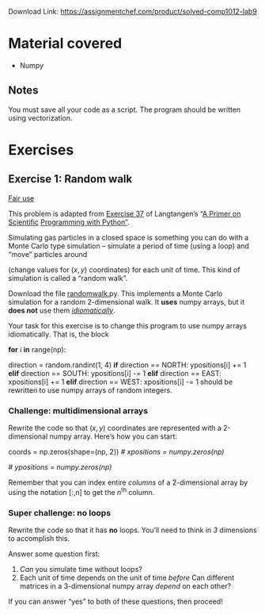Download Link: https://assignmentchef.com/product/solved-comp1012-lab9
<br>
<h1>Material covered</h1>

<ul>

 <li>Numpy</li>

</ul>

<h2>Notes</h2>

You must save all your code as a script. The program should be written using vectorization.

<h1>Exercises</h1>

<h2>Exercise 1: Random walk</h2>

<a href="https://en.wikipedia.org/wiki/The_Ministry_of_Silly_Walks#/media/File:Ministry_of_Silly_Walks.jpg">Fair use</a>

This problem is adapted from <a href="https://hplgit.github.io/primer.html/doc/pub/random/._random-readable008.html#sec:random:ex36">Exercise 37</a> of Langtangen’s “<a href="https://search.lib.umanitoba.ca/discovery/fulldisplay?docid=alma99149108036001651&amp;context=L&amp;vid=01UMB_INST:UMB&amp;search_scope=MyInst_and_CI&amp;isFrbr=true&amp;tab=Everything&amp;lang=en">A Primer on Scientific</a> <a href="https://search.lib.umanitoba.ca/discovery/fulldisplay?docid=alma99149108036001651&amp;context=L&amp;vid=01UMB_INST:UMB&amp;search_scope=MyInst_and_CI&amp;isFrbr=true&amp;tab=Everything&amp;lang=en">Pro</a><a href="https://search.lib.umanitoba.ca/discovery/fulldisplay?docid=alma99149108036001651&amp;context=L&amp;vid=01UMB_INST:UMB&amp;search_scope=MyInst_and_CI&amp;isFrbr=true&amp;tab=Everything&amp;lang=en">g</a><a href="https://search.lib.umanitoba.ca/discovery/fulldisplay?docid=alma99149108036001651&amp;context=L&amp;vid=01UMB_INST:UMB&amp;search_scope=MyInst_and_CI&amp;isFrbr=true&amp;tab=Everything&amp;lang=en">rammin</a><a href="https://search.lib.umanitoba.ca/discovery/fulldisplay?docid=alma99149108036001651&amp;context=L&amp;vid=01UMB_INST:UMB&amp;search_scope=MyInst_and_CI&amp;isFrbr=true&amp;tab=Everything&amp;lang=en">g</a><a href="https://search.lib.umanitoba.ca/discovery/fulldisplay?docid=alma99149108036001651&amp;context=L&amp;vid=01UMB_INST:UMB&amp;search_scope=MyInst_and_CI&amp;isFrbr=true&amp;tab=Everything&amp;lang=en"> with P</a><a href="https://search.lib.umanitoba.ca/discovery/fulldisplay?docid=alma99149108036001651&amp;context=L&amp;vid=01UMB_INST:UMB&amp;search_scope=MyInst_and_CI&amp;isFrbr=true&amp;tab=Everything&amp;lang=en">y</a><a href="https://search.lib.umanitoba.ca/discovery/fulldisplay?docid=alma99149108036001651&amp;context=L&amp;vid=01UMB_INST:UMB&amp;search_scope=MyInst_and_CI&amp;isFrbr=true&amp;tab=Everything&amp;lang=en">thon</a><a href="https://search.lib.umanitoba.ca/discovery/fulldisplay?docid=alma99149108036001651&amp;context=L&amp;vid=01UMB_INST:UMB&amp;search_scope=MyInst_and_CI&amp;isFrbr=true&amp;tab=Everything&amp;lang=en">”</a>.

Simulating gas particles in a closed space is something you can do with a Monte Carlo type simulation – simulate a period of time (using a loop) and “move” particles around

(change values for (<em>x</em>, <em>y</em>) coordinates) for each unit of time. This kind of simulation is called a “random walk”.

Download the file <u>randomwalk.</u>py. This implements a Monte Carlo simulation for a random 2-dimensional walk. It <strong>uses</strong> numpy arrays, but it <strong>does not</strong> use them <a href="https://en.wikipedia.org/wiki/Idiom"><em>idiomatically</em></a>.

Your task for this exercise is to change this program to use numpy arrays idiomatically. That is, the block

<strong>for</strong> i <strong>in</strong> range(np):

direction = random.randint(1, 4)     <strong>if</strong> direction == NORTH:         ypositions[i] += 1     <strong>elif</strong> direction == SOUTH:         ypositions[i] -= 1     <strong>elif</strong> direction == EAST:         xpositions[i] += 1     <strong>elif</strong> direction == WEST:         xpositions[i] -= 1 should be rewritten to use numpy arrays of random integers.

<h3>Challenge: multidimensional arrays</h3>

Rewrite the code so that (<em>x</em>, <em>y</em>) coordinates are represented with a 2-dimensional numpy array. Here’s how you can start:

coords = np.zeros(shape=(np, 2)) <em># xpositions = numpy.zeros(np)</em>

<em># ypositions = numpy.zeros(np)</em>

Remember that you can index entire <em>columns</em> of a 2-dimensional array by using the notation [:,n] to get the <em>n</em><sup>th</sup> column.

<h3>Super challenge: no loops</h3>

Rewrite the code so that it has <strong>no</strong> loops. You’ll need to think in <em>3</em> dimensions to accomplish this.

Answer some question first:

<ol>

 <li><em>Can</em> you simulate time without loops?</li>

 <li>Each unit of time depends on the unit of time <em>before</em> Can different matrices in a 3-dimensional numpy array <em>depend</em> on each other?</li>

</ol>

If you can answer “yes” to both of these questions, then proceed!